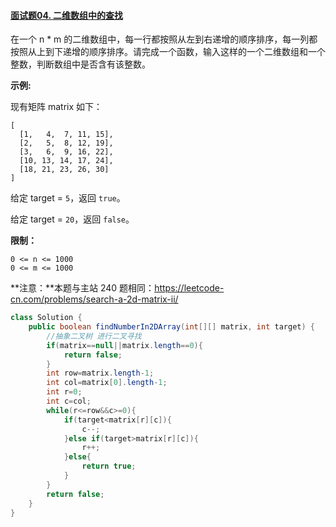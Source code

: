 #### [面试题04. 二维数组中的查找](https://leetcode-cn.com/problems/er-wei-shu-zu-zhong-de-cha-zhao-lcof/)

在一个 n * m 的二维数组中，每一行都按照从左到右递增的顺序排序，每一列都按照从上到下递增的顺序排序。请完成一个函数，输入这样的一个二维数组和一个整数，判断数组中是否含有该整数。

 

**示例:**

现有矩阵 matrix 如下：

```
[
  [1,   4,  7, 11, 15],
  [2,   5,  8, 12, 19],
  [3,   6,  9, 16, 22],
  [10, 13, 14, 17, 24],
  [18, 21, 23, 26, 30]
]
```

给定 target = `5`，返回 `true`。

给定 target = `20`，返回 `false`。

 

**限制：**

```
0 <= n <= 1000
0 <= m <= 1000
```

 

**注意：**本题与主站 240 题相同：https://leetcode-cn.com/problems/search-a-2d-matrix-ii/



```java
class Solution {
    public boolean findNumberIn2DArray(int[][] matrix, int target) {
        //抽象二叉树 进行二叉寻找
        if(matrix==null||matrix.length==0){
            return false;
        }
        int row=matrix.length-1;
        int col=matrix[0].length-1;
        int r=0;
        int c=col;
        while(r<=row&&c>=0){
            if(target<matrix[r][c]){
                c--;
            }else if(target>matrix[r][c]){
                r++;
            }else{
                return true;
            }
        }
        return false;
    }
}
```

